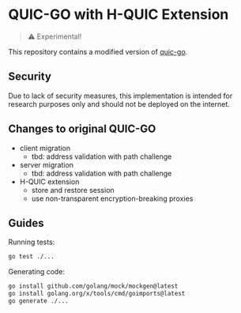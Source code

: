 # QUIC-GO with H-QUIC Extension

> :warning: Experimental!

This repository contains a modified version of [quic-go](https://github.com/quic-go/quic-go).

## Security
Due to lack of security measures, this implementation is intended for research purposes only and should not be deployed on the internet.

## Changes to original QUIC-GO
- client migration
  - tbd: address validation with path challenge
- server migration
  - tbd: address validation with path challenge
- H-QUIC extension
  - store and restore session
  - use non-transparent encryption-breaking proxies

## Guides

Running tests:
```bash
go test ./...
```

Generating code:
```bash
go install github.com/golang/mock/mockgen@latest
go install golang.org/x/tools/cmd/goimports@latest
go generate ./...
```
